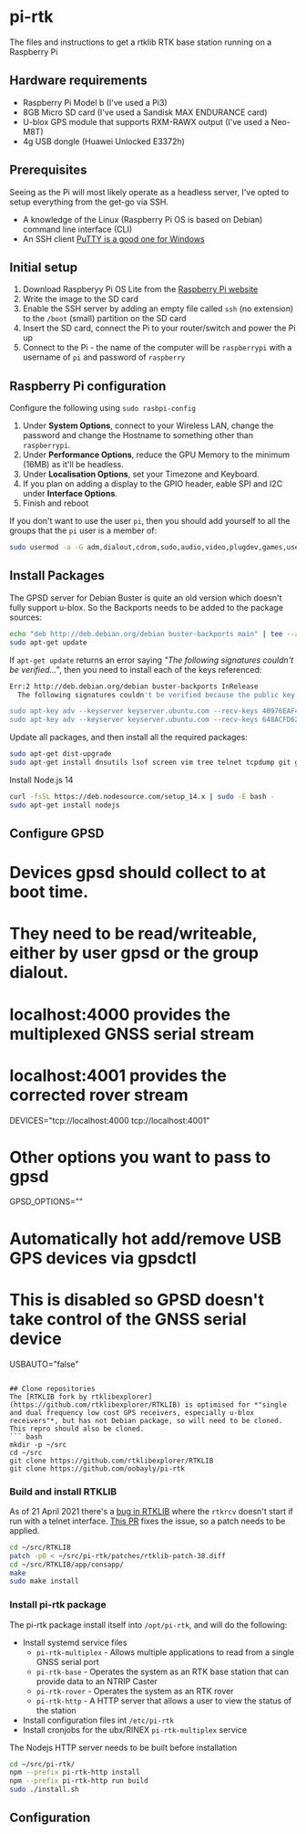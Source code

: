 # pi-rtk
The files and instructions to get a rtklib RTK base station running on a Raspberry Pi

## Hardware requirements
- Raspberry Pi Model b (I've used a Pi3)
- 8GB Micro SD card (I've used a Sandisk MAX ENDURANCE card)
- U-blox GPS module that supports RXM-RAWX output (I've used a Neo-M8T)
- 4g USB dongle (Huawei Unlocked E3372h)

## Prerequisites
Seeing as the Pi will most likely operate as a headless server, I've opted to setup everything from the get-go via SSH.

- A knowledge of the Linux (Raspberry Pi OS is based on Debian) command line interface (CLI)
- An SSH client [PuTTY is a good one for Windows](https://www.chiark.greenend.org.uk/~sgtatham/putty/latest.html)

## Initial setup

1. Download Raspberyy Pi OS Lite from the [Raspberry Pi website](https://www.raspberrypi.org/software/operating-systems/#raspberry-pi-os-32-bit)
2. Write the image to the SD card
3. Enable the SSH server by adding an empty file called `ssh` (no extension) to the `/boot` (small) partition on the SD card
4. Insert the SD card, connect the Pi to your router/switch and power the Pi up
5. Connect to the Pi - the name of the computer will be `raspberrypi` with a username of `pi` and password of `raspberry`

## Raspberry Pi configuration
Configure the following using `sudo rasbpi-config`

1. Under **System Options**, connect to your Wireless LAN, change the password and change the Hostname to something other than `raspberrypi`.
2. Under **Performance Options**, reduce the GPU Memory to the minimum (16MB) as it'll be headless.
3. Under **Localisation Options**, set your Timezone and Keyboard.
4. If you plan on adding a display to the GPIO header, eable SPI and I2C under **Interface Options**.
5. Finish and reboot

If you don't want to use the user `pi`, then you should add yourself to all the groups that the `pi` user is a member of:
``` bash
sudo usermod -a -G adm,dialout,cdrom,sudo,audio,video,plugdev,games,users,input,netdev,gpio,i2c,spi <username>
````

## Install Packages
The GPSD server for Debian Buster is quite an old version which doesn't fully support u-blox. So the Backports needs to be added to the package sources:
``` bash
echo "deb http://deb.debian.org/debian buster-backports main" | tee --append /etc/apt/sources.list
sudo apt-get update
```

If `apt-get update` returns an error saying *"The following signatures couldn't be verified..."*, then you need to install each of the keys referenced:
``` bash
Err:2 http://deb.debian.org/debian buster-backports InRelease
  The following signatures couldn't be verified because the public key is not available: NO_PUBKEY 04EE7237B7D453EC NO_PUBKEY 648ACFD622F3D138

sudo apt-key adv --keyserver keyserver.ubuntu.com --recv-keys 40976EAF437D05B5
sudo apt-key adv --keyserver keyserver.ubuntu.com --recv-keys 648ACFD622F3D138
```

Update all packages, and then install all the required packages:
``` bash
sudo apt-get dist-upgrade
sudo apt-get install dnsutils lsof screen vim tree telnet tcpdump git gfortran gpsd/buster-backports
```

Install Node.js 14
``` bash
curl -fsSL https://deb.nodesource.com/setup_14.x | sudo -E bash -
sudo apt-get install nodejs
```

## Configure GPSD
# Devices gpsd should collect to at boot time.
# They need to be read/writeable, either by user gpsd or the group dialout.
# localhost:4000 provides the multiplexed GNSS serial stream
# localhost:4001 provides the corrected rover stream
DEVICES="tcp://localhost:4000 tcp://localhost:4001"

# Other options you want to pass to gpsd
GPSD_OPTIONS=""

# Automatically hot add/remove USB GPS devices via gpsdctl
# This is disabled so GPSD doesn't take control of the GNSS serial device
USBAUTO="false"
```

## Clone repositories
The [RTKLIB fork by rtklibexplorer](https://github.com/rtklibexplorer/RTKLIB) is optimised for *"single and dual frequency low cost GPS receivers, especially u-blox receivers"*, but has not Debian package, so will need to be cloned. This repro should also be cloned.
``` bash
mkdir -p ~/src
cd ~/src
git clone https://github.com/rtklibexplorer/RTKLIB
git clone https://github.com/oobayly/pi-rtk
```

### Build and install RTKLIB
As of 21 April 2021 there's a [bug in RTKLIB](https://github.com/rtklibexplorer/RTKLIB/issues/38) where the `rtkrcv` doesn't start if run with a telnet interface. [This PR](https://github.com/rtklibexplorer/RTKLIB/pull/56) fixes the issue, so a patch needs to be applied.

``` bash
cd ~/src/RTKLIB
patch -p0 < ~/src/pi-rtk/patches/rtklib-patch-38.diff
cd ~/src/RTKLIB/app/consapp/
make
sudo make install
```

### Install pi-rtk package
The pi-rtk package install itself into `/opt/pi-rtk`, and will do the following:
- Install systemd service files
  - `pi-rtk-multiplex` - Allows multiple applications to read from a single GNSS serial port
  - `pi-rtk-base` - Operates the system as an RTK base station that can provide data to an NTRIP Caster
  - `pi-rtk-rover` - Operates the system as an RTK rover
  - `pi-rtk-http` - A HTTP server that allows a user to view the status of the station
- Install configuration files int `/etc/pi-rtk`
- Install cronjobs for the ubx/RINEX `pi-rtk-multiplex` service

The Nodejs HTTP server needs to be built before installation
``` bash
cd ~/src/pi-rtk/
npm --prefix pi-rtk-http install
npm --prefix pi-rtk-http run build
sudo ./install.sh
```

## Configuration
